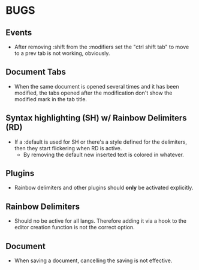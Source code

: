 # BUGS

## Events
- After removing :shift from the :modifiers set the "ctrl shift tab" to move to a prev tab is not working, obviously.

## Document Tabs
- When the same document is opened several times and it has been modified, the tabs opened after the modification don't show the modified mark in the tab title.

## Syntax highlighting (SH) w/ Rainbow Delimiters (RD)
- If a :default is used for SH or there's a style defined for the delimiters, then they
start flickering when RD is active.
  - By removing the default new inserted text is colored in whatever.

## Plugins
  - Rainbow delimiters and other plugins should **only** be activated explicitly.

## Rainbow Delimiters
- Should no be active for all langs. Therefore adding it via a hook to the editor creation function
  is not the correct option.

## Document
- When saving a document, cancelling the saving is not effective.